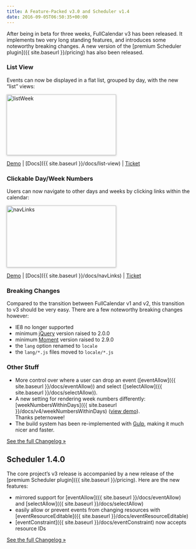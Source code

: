 ```yaml
---
title: A Feature-Packed v3.0 and Scheduler v1.4
date: 2016-09-05T06:50:35+00:00
---
```


After being in beta for three weeks, FullCalendar v3 has been released. It implements two very long standing features, and introduces some noteworthy breaking changes. A new version of the [premium Scheduler plugin]({{ site.baseurl }}/pricing) has also been released.

### List View

Events can now be displayed in a flat list, grouped by day, with the new &#8220;list&#8221; views:

<img class="alignnone size-medium wp-image-215" style="box-shadow: 0 1px 5px rgba(0, 0, 0, .25);" src="{{ site.baseurl }}/assets/images/blog/listWeek.png" alt="listWeek" width="300" height="166"  sizes="(max-width: 300px) 100vw, 300px" />

<a href="{{ site.baseurl }}/js/fullcalendar-3.0.0/demos/list-views.html" target="_blank">Demo</a> | [Docs]({{ site.baseurl }}/docs/list-view) | <a href="https://github.com/fullcalendar/fullcalendar/issues/560" target="_blank">Ticket</a>

### Clickable Day/Week Numbers

Users can now navigate to other days and weeks by clicking links within the calendar:

<img class="alignnone size-medium wp-image-216" style="box-shadow: 0 1px 5px rgba(0, 0, 0, .25);" src="{{ site.baseurl }}/assets/images/blog/navLinks.png" alt="navLinks" width="300" height="169"  sizes="(max-width: 300px) 100vw, 300px" />

<a href="{{ site.baseurl }}/js/fullcalendar-3.0.0/demos/agenda-views.html" target="_blank">Demo</a> | [Docs]({{ site.baseurl }}/docs/navLinks) | <a href="https://github.com/fullcalendar/fullcalendar/issues/424" target="_blank">Ticket</a>

### Breaking Changes

Compared to the transition between FullCalendar v1 and v2, this transition to v3 should be very easy. There are a few noteworthy breaking changes however:

* IE8 no longer supported
* minimum <a href="http://jquery.com/" target="_blank">jQuery</a> version raised to 2.0.0
* minimum <a href="http://momentjs.com/" target="_blank">Moment</a> version raised to 2.9.0
* the `lang` option renamed to `locale`
* the `lang/*.js` files moved to `locale/*.js`

### Other Stuff

* More control over where a user can drop an event ([eventAllow]({{ site.baseurl }}/docs/eventAllow)) and select ([selectAllow]({{ site.baseurl }}/docs/selectAllow)).
* A new setting for rendering week numbers differently: [weekNumbersWithinDays]({{ site.baseurl }}/docs/v4/weekNumbersWithinDays) (<a href="http://jsbin.com/sekohivetu" target="_blank">view demo</a>). Thanks peternowee!
* The build system has been re-implemented with <a href="http://gulpjs.com/" target="_blank">Gulp</a>, making it much nicer and faster.

<a href="https://github.com/fullcalendar/fullcalendar/releases/tag/v3.0.0" target="_blank">See the full Changelog »</a>

## Scheduler 1.4.0

The core project&#8217;s v3 release is accompanied by a new release of the [premium Scheduler plugin]({{ site.baseurl }}/pricing). Here are the new features:

* mirrored support for [eventAllow]({{ site.baseurl }}/docs/eventAllow) and [selectAllow]({{ site.baseurl }}/docs/selectAllow)
* easily allow or prevent events from changing resources with [eventResourceEditable]({{ site.baseurl }}/docs/eventResourceEditable)
* [eventConstraint]({{ site.baseurl }}/docs/eventConstraint) now accepts resource IDs

<a href="https://github.com/fullcalendar/fullcalendar-scheduler/releases/tag/v1.4.0" target="_blank">See the full Changelog »</a>
